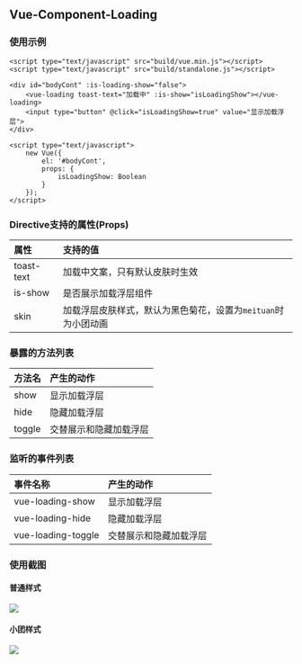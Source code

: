 ## Vue-Component-Loading

### 使用示例

```
<script type="text/javascript" src="build/vue.min.js"></script>
<script type="text/javascript" src="build/standalone.js"></script>

<div id="bodyCont" :is-loading-show="false">
    <vue-loading toast-text="加载中" :is-show="isLoadingShow"></vue-loading>
    <input type="button" @click="isLoadingShow=true" value="显示加载浮层">
</div>

<script type="text/javascript">
    new Vue({
        el: '#bodyCont',
        props: {
            isLoadingShow: Boolean
        }
    });
</script>
```

### Directive支持的属性(Props)

| 属性 | 支持的值 |
|:----------|:----------------------------------------------------------------------------|
| toast-text | 加载中文案，只有默认皮肤时生效 |
| is-show | 是否展示加载浮层组件 |
| skin | 加载浮层皮肤样式，默认为黑色菊花，设置为`meituan`时为小团动画 |

### 暴露的方法列表

| 方法名 | 产生的动作 |
|:----------|:----------------------------------------------------------------------------|
| show | 显示加载浮层 |
| hide | 隐藏加载浮层 |
| toggle | 交替展示和隐藏加载浮层 |

### 监听的事件列表

| 事件名称 | 产生的动作 |
|:----------|:----------------------------------------------------------------------------|
| vue-loading-show | 显示加载浮层 |
| vue-loading-hide | 隐藏加载浮层 |
| vue-loading-toggle | 交替展示和隐藏加载浮层 |

### 使用截图

#### 普通样式

![](http://ww3.sinaimg.cn/large/62755f82jw1ez9m4dweapj208o0gpt8r.jpg)

#### 小团样式

![](http://ww2.sinaimg.cn/large/62755f82jw1ez9m48f6gtj208q0gpmx8.jpg)
